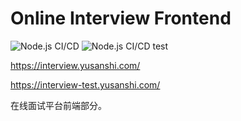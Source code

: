 # Online Interview Frontend

![Node.js CI/CD](https://github.com/i-m-feeling-lucky/frontend/workflows/Node.js%20CI/CD/badge.svg)
![Node.js CI/CD test](https://github.com/i-m-feeling-lucky/frontend/workflows/Node.js%20CI/CD%20test/badge.svg)

<https://interview.yusanshi.com/>

<https://interview-test.yusanshi.com/>

在线面试平台前端部分。
